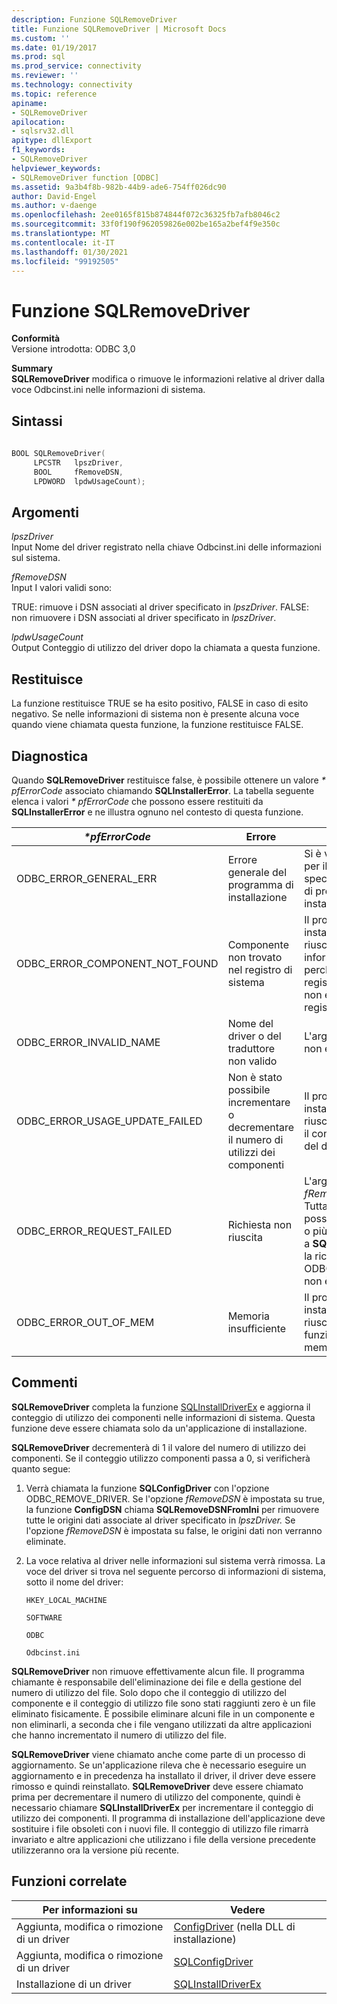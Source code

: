 ```yaml
---
description: Funzione SQLRemoveDriver
title: Funzione SQLRemoveDriver | Microsoft Docs
ms.custom: ''
ms.date: 01/19/2017
ms.prod: sql
ms.prod_service: connectivity
ms.reviewer: ''
ms.technology: connectivity
ms.topic: reference
apiname:
- SQLRemoveDriver
apilocation:
- sqlsrv32.dll
apitype: dllExport
f1_keywords:
- SQLRemoveDriver
helpviewer_keywords:
- SQLRemoveDriver function [ODBC]
ms.assetid: 9a3b4f8b-982b-44b9-ade6-754ff026dc90
author: David-Engel
ms.author: v-daenge
ms.openlocfilehash: 2ee0165f815b874844f072c36325fb7afb8046c2
ms.sourcegitcommit: 33f0f190f962059826e002be165a2bef4f9e350c
ms.translationtype: MT
ms.contentlocale: it-IT
ms.lasthandoff: 01/30/2021
ms.locfileid: "99192505"
---
```

# <a name="sqlremovedriver-function"></a>Funzione SQLRemoveDriver
**Conformità**  
 Versione introdotta: ODBC 3,0  
  
 **Summary**  
 **SQLRemoveDriver** modifica o rimuove le informazioni relative al driver dalla voce Odbcinst.ini nelle informazioni di sistema.  
  
## <a name="syntax"></a>Sintassi  
  
```cpp  
  
BOOL SQLRemoveDriver(  
     LPCSTR   lpszDriver,  
     BOOL     fRemoveDSN,  
     LPDWORD  lpdwUsageCount);  
```  
  
## <a name="arguments"></a>Argomenti  
 *lpszDriver*  
 Input Nome del driver registrato nella chiave Odbcinst.ini delle informazioni sul sistema.  
  
 *fRemoveDSN*  
 Input I valori validi sono:  
  
 TRUE: rimuove i DSN associati al driver specificato in *lpszDriver*. FALSE: non rimuovere i DSN associati al driver specificato in *lpszDriver*.  
  
 *lpdwUsageCount*  
 Output Conteggio di utilizzo del driver dopo la chiamata a questa funzione.  
  
## <a name="returns"></a>Restituisce  
 La funzione restituisce TRUE se ha esito positivo, FALSE in caso di esito negativo. Se nelle informazioni di sistema non è presente alcuna voce quando viene chiamata questa funzione, la funzione restituisce FALSE.  
  
## <a name="diagnostics"></a>Diagnostica  
 Quando **SQLRemoveDriver** restituisce false, è possibile ottenere un valore *\* pfErrorCode* associato chiamando **SQLInstallerError**. La tabella seguente elenca i valori *\* pfErrorCode* che possono essere restituiti da **SQLInstallerError** e ne illustra ognuno nel contesto di questa funzione.  
  
|*\*pfErrorCode*|Errore|Descrizione|  
|---------------------|-----------|-----------------|  
|ODBC_ERROR_GENERAL_ERR|Errore generale del programma di installazione|Si è verificato un errore per il quale non è stato specificato alcun errore di programma di installazione.|  
|ODBC_ERROR_COMPONENT_NOT_FOUND|Componente non trovato nel registro di sistema|Il programma di installazione non è riuscito a rimuovere le informazioni sul driver perché non esisteva nel registro di sistema o non è stato trovato nel registro di sistema.|  
|ODBC_ERROR_INVALID_NAME|Nome del driver o del traduttore non valido|L'argomento *lpszDriver* non è valido.|  
|ODBC_ERROR_USAGE_UPDATE_FAILED|Non è stato possibile incrementare o decrementare il numero di utilizzi dei componenti|Il programma di installazione non è riuscito a decrementare il conteggio di utilizzo del driver.|  
|ODBC_ERROR_REQUEST_FAILED|Richiesta non riuscita|L'argomento *fRemoveDSN* è true. Tuttavia, non è stato possibile rimuovere uno o più DSN. La chiamata a **SQLConfigDriver** con la richiesta ODBC_REMOVE_DRIVER non è riuscita.|  
|ODBC_ERROR_OUT_OF_MEM|Memoria insufficiente|Il programma di installazione non è riuscito a eseguire la funzione a causa di memoria insufficiente.|  
  
## <a name="comments"></a>Commenti  
 **SQLRemoveDriver** completa la funzione [SQLInstallDriverEx](../../../odbc/reference/syntax/sqlinstalldriverex-function.md) e aggiorna il conteggio di utilizzo dei componenti nelle informazioni di sistema. Questa funzione deve essere chiamata solo da un'applicazione di installazione.  
  
 **SQLRemoveDriver** decrementerà di 1 il valore del numero di utilizzo dei componenti. Se il conteggio utilizzo componenti passa a 0, si verificherà quanto segue:  
  
1.  Verrà chiamata la funzione **SQLConfigDriver** con l'opzione ODBC_REMOVE_DRIVER. Se l'opzione *fRemoveDSN* è impostata su true, la funzione **ConfigDSN** chiama **SQLRemoveDSNFromIni** per rimuovere tutte le origini dati associate al driver specificato in *lpszDriver.* Se l'opzione *fRemoveDSN* è impostata su false, le origini dati non verranno eliminate.  
  
2.  La voce relativa al driver nelle informazioni sul sistema verrà rimossa. La voce del driver si trova nel seguente percorso di informazioni di sistema, sotto il nome del driver:  
  
     `HKEY_LOCAL_MACHINE`  
  
     `SOFTWARE`  
  
     `ODBC`  
  
     `Odbcinst.ini`  
  
 **SQLRemoveDriver** non rimuove effettivamente alcun file. Il programma chiamante è responsabile dell'eliminazione dei file e della gestione del numero di utilizzo del file. Solo dopo che il conteggio di utilizzo del componente e il conteggio di utilizzo file sono stati raggiunti zero è un file eliminato fisicamente. È possibile eliminare alcuni file in un componente e non eliminarli, a seconda che i file vengano utilizzati da altre applicazioni che hanno incrementato il numero di utilizzo del file.  
  
 **SQLRemoveDriver** viene chiamato anche come parte di un processo di aggiornamento. Se un'applicazione rileva che è necessario eseguire un aggiornamento e in precedenza ha installato il driver, il driver deve essere rimosso e quindi reinstallato. **SQLRemoveDriver** deve essere chiamato prima per decrementare il numero di utilizzo del componente, quindi è necessario chiamare **SQLInstallDriverEx** per incrementare il conteggio di utilizzo dei componenti. Il programma di installazione dell'applicazione deve sostituire i file obsoleti con i nuovi file. Il conteggio di utilizzo file rimarrà invariato e altre applicazioni che utilizzano i file della versione precedente utilizzeranno ora la versione più recente.  
  
## <a name="related-functions"></a>Funzioni correlate  
  
|Per informazioni su|Vedere|  
|---------------------------|---------|  
|Aggiunta, modifica o rimozione di un driver|[ConfigDriver](../../../odbc/reference/syntax/configdriver-function.md) (nella DLL di installazione)|  
|Aggiunta, modifica o rimozione di un driver|[SQLConfigDriver](../../../odbc/reference/syntax/sqlconfigdriver-function.md)|  
|Installazione di un driver|[SQLInstallDriverEx](../../../odbc/reference/syntax/sqlinstalldriverex-function.md)|
